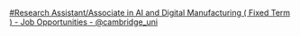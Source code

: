[#Research Assistant/Associate in AI and Digital Manufacturing ( Fixed Term ) - Job Opportunities - @cambridge_uni](https://qi.tc/qi/113818)